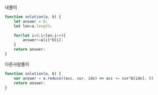 내풀이

```javascript
function solution(a, b) {
    let answer = 0;
    let len=a.length;
    
    for(let i=0;i<len;i++){
        answer+=a[i]*b[i];
    }
    return answer;
}
```

다른사람풀이

```javascript
function solution(a, b) {
    var answer = a.reduce((acc, cur, idx) => acc += cur*b[idx], 0)
    return answer;
}
```

